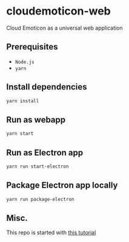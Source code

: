 # cloudemoticon-web

Cloud Emoticon as a universal web application

## Prerequisites
* `Node.js`
* `yarn`

## Install dependencies
```bash
yarn install
```

## Run as webapp
```bash
yarn start
```

## Run as Electron app
```bash
yarn run start-electron
```

## Package Electron app locally
```bash
yarn run package-electron
```

## Misc.
This repo is started with [this tutorial](https://medium.com/@kitze/%EF%B8%8F-from-react-to-an-electron-app-ready-for-production-a0468ecb1da3)
